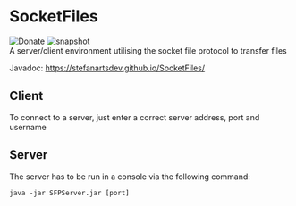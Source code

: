 # SocketFiles
[![Donate](https://img.shields.io/badge/PayPal-Donate-gray.svg?style=flat&logo=paypal&colorA=0071bb&logoColor=fff)](https://paypal.me/stefanartsdev)
[![snapshot](https://img.shields.io/badge/Status-dev-red)](https://paypal.me/RafaelMardojaiCM)<br>
A server/client environment utilising the socket file protocol to transfer files

Javadoc: https://stefanartsdev.github.io/SocketFiles/

## Client
To connect to a server, just enter a correct server address, port and username

## Server
The server has to be run in a console via the following command:
```
java -jar SFPServer.jar [port]
```
